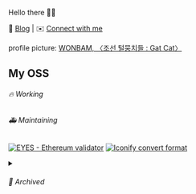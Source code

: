 Hello there 👋🏼

📝 [Blog](https://kyg.kr/blog) | ✉️ [Connect with me](https://kyg.kr/issues) 

profile picture: [WONBAM, 〈조선 털뭉치들 : Gat Cat〉](https://wonbam.postype.com/post/11613023)

## My OSS

###### 🔥 Working

###### 🚑️ Maintaining
[![EYES - Ethereum validator](https://github-readme-stats.vercel.app/api/pin/?username=eyesprotocol&repo=ethereum-validator&show_owner=true)](https://github.com/eyesprotocol/ethereum-validator)
[![Iconify convert format](https://github-readme-stats.vercel.app/api/pin/?username=dungsil&repo=convert-iconify)](https://github.com/dungsil/convert-iconify)

 <details>
  <summary><h6>🔖 Archived</h6></summary>
  
 - [strawberry-milk](https://github.com/dungsil/strawberry-milk) - Firefox theme
 - [conventional-changelog-dungsil](https://github.com/dungsil/conventional-changelog-dungsil) - Emoji & Korean changelog preset
 - [og.kyg.kr](https://github.com/dungsil/og.kyg.kr) - Generate Open graph SaaS, replaced by [OaS](https://github.com/dungsil/oas)
 - [GFO - GitHub Flavored Open Graph Generator](https://github.com/dungsil/gfo) - Generate Open graph like Github OG replaced by [OaS](https://github.com/dungsil/oas)
 - [tui-nuxt](https://github.com/tui-nuxt/editor) - TOAST UI Editor for Nuxt.js v2, replaced by [@toast-ui/vue-editor](https://github.com/nhn/tui.editor/tree/master/apps/vue-editor)
 - [nuxt-articles](https://github.com/dungsil/nuxt-articles) - Simple articles API generator Module for Nuxt.js v3, replaced by [@nuxt/content](https://github.com/nuxt/content/) v2
 - [ppalli](https://github.com/dungsil/ppalli) - Spring boot v2 template, replaced by [PPALLI v2](https://github.com/dungsil/ppalli2)
 </details>
